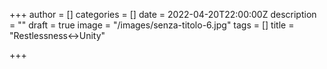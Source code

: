 +++
author = []
categories = []
date = 2022-04-20T22:00:00Z
description = ""
draft = true
image = "/images/senza-titolo-6.jpg"
tags = []
title = "Restlessness<->Unity"

+++
